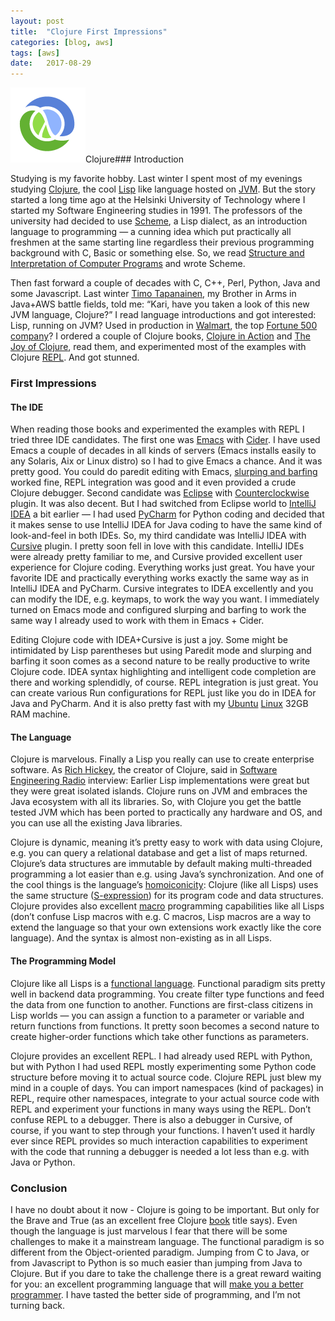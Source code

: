 ```yaml
---
layout:	post
title:	"Clojure First Impressions"
categories: [blog, aws]
tags: [aws]
date:	2017-08-29
---
```


  ![](/img/2017-08-29-clojure-first-impressions_img_1.png)Clojure### Introduction

Studying is my favorite hobby. Last winter I spent most of my evenings studying [Clojure](https://clojure.org/), the cool [Lisp](https://en.wikipedia.org/wiki/Lisp_%28programming_language%29) like language hosted on [JVM](https://en.wikipedia.org/wiki/Java_virtual_machine). But the story started a long time ago at the Helsinki University of Technology where I started my Software Engineering studies in 1991. The professors of the university had decided to use [Scheme](https://en.wikipedia.org/wiki/Scheme_%28programming_language%29), a Lisp dialect, as an introduction language to programming — a cunning idea which put practically all freshmen at the same starting line regardless their previous programming background with C, Basic or something else. So, we read [Structure and Interpretation of Computer Programs](https://mitpress.mit.edu/sicp/full-text/book/book.html) and wrote Scheme.

Then fast forward a couple of decades with C, C++, Perl, Python, Java and some Javascript. Last winter [Timo Tapanainen](https://www.linkedin.com/in/timo-tapanainen/), my Brother in Arms in Java+AWS battle fields, told me: “Kari, have you taken a look of this new JVM language, Clojure?” I read language introductions and got interested: Lisp, running on JVM? Used in production in [Walmart](http://blog.cognitect.com/blog/2015/6/30/walmart-runs-clojure-at-scale), the top [Fortune 500 company](http://fortune.com/fortune500/)? I ordered a couple of Clojure books, [Clojure in Action](https://www.manning.com/books/clojure-in-action-second-edition) and [The Joy of Clojure](https://www.manning.com/books/the-joy-of-clojure-second-edition), read them, and experimented most of the examples with Clojure [REPL](https://en.wikipedia.org/wiki/Read%E2%80%93eval%E2%80%93print_loop). And got stunned.

### First Impressions

#### The IDE

When reading those books and experimented the examples with REPL I tried three IDE candidates. The first one was [Emacs](https://www.gnu.org/software/emacs/) with [Cider](https://github.com/clojure-emacs/cider). I have used Emacs a couple of decades in all kinds of servers (Emacs installs easily to any Solaris, Aix or Linux distro) so I had to give Emacs a chance. And it was pretty good. You could do paredit editing with Emacs, [slurping and barfing](http://danmidwood.com/content/2014/11/21/animated-paredit.html) worked fine, REPL integration was good and it even provided a crude Clojure debugger. Second candidate was [Eclipse](http://www.eclipse.org/) with [Counterclockwise](http://doc.ccw-ide.org/) plugin. It was also decent. But I had switched from Eclipse world to [IntelliJ IDEA](https://www.jetbrains.com/idea/) a bit earlier — I had used [PyCharm](https://www.jetbrains.com/pycharm/) for Python coding and decided that it makes sense to use IntelliJ IDEA for Java coding to have the same kind of look-and-feel in both IDEs. So, my third candidate was IntelliJ IDEA with [Cursive](https://cursive-ide.com/) plugin. I pretty soon fell in love with this candidate. IntelliJ IDEs were already pretty familiar to me, and Cursive provided excellent user experience for Clojure coding. Everything works just great. You have your favorite IDE and practically everything works exactly the same way as in IntelliJ IDEA and PyCharm. Cursive integrates to IDEA excellently and you can modify the IDE, e.g. keymaps, to work the way you want. I immediately turned on Emacs mode and configured slurping and barfing to work the same way I already used to work with them in Emacs + Cider.

Editing Clojure code with IDEA+Cursive is just a joy. Some might be intimidated by Lisp parentheses but using Paredit mode and slurping and barfing it soon comes as a second nature to be really productive to write Clojure code. IDEA syntax highlighting and intelligent code completion are there and working splendidly, of course. REPL integration is just great. You can create various Run configurations for REPL just like you do in IDEA for Java and PyCharm. And it is also pretty fast with my [Ubuntu](https://www.ubuntu.com/) [Linux](https://www.linux.org/) 32GB RAM machine.

#### The Language

Clojure is marvelous. Finally a Lisp you really can use to create enterprise software. As [Rich Hickey](https://en.wikipedia.org/wiki/Clojure), the creator of Clojure, said in [Software Engineering Radio](http://www.se-radio.net/2010/03/episode-158-rich-hickey-on-clojure/) interview: Earlier Lisp implementations were great but they were great isolated islands. Clojure runs on JVM and embraces the Java ecosystem with all its libraries. So, with Clojure you get the battle tested JVM which has been ported to practically any hardware and OS, and you can use all the existing Java libraries.

Clojure is dynamic, meaning it’s pretty easy to work with data using Clojure, e.g. you can query a relational database and get a list of maps returned. Clojure’s data structures are immutable by default making multi-threaded programming a lot easier than e.g. using Java’s synchronization. And one of the cool things is the language’s [homoiconicity](https://en.wikipedia.org/wiki/Homoiconicity): Clojure (like all Lisps) uses the same structure ([S-expression](https://en.wikipedia.org/wiki/S-expression)) for its program code and data structures. Clojure provides also excellent [macro](http://wiki.c2.com/?LispMacro) programming capabilities like all Lisps (don’t confuse Lisp macros with e.g. C macros, Lisp macros are a way to extend the language so that your own extensions work exactly like the core language). And the syntax is almost non-existing as in all Lisps.

#### The Programming Model

Clojure like all Lisps is a [functional language](https://en.wikipedia.org/wiki/Functional_programming). Functional paradigm sits pretty well in backend data programming. You create filter type functions and feed the data from one function to another. Functions are first-class citizens in Lisp worlds — you can assign a function to a parameter or variable and return functions from functions. It pretty soon becomes a second nature to create higher-order functions which take other functions as parameters.

Clojure provides an excellent REPL. I had already used REPL with Python, but with Python I had used REPL mostly experimenting some Python code structure before moving it to actual source code. Clojure REPL just blew my mind in a couple of days. You can import namespaces (kind of packages) in REPL, require other namespaces, integrate to your actual source code with REPL and experiment your functions in many ways using the REPL. Don’t confuse REPL to a debugger. There is also a debugger in Cursive, of course, if you want to step through your functions. I haven’t used it hardly ever since REPL provides so much interaction capabilities to experiment with the code that running a debugger is needed a lot less than e.g. with Java or Python.

### Conclusion

I have no doubt about it now - Clojure is going to be important. But only for the Brave and True (as an excellent free Clojure [book](https://www.braveclojure.com/) title says). Even though the language is just marvelous I fear that there will be some challenges to make it a mainstream language. The functional paradigm is so different from the Object-oriented paradigm. Jumping from C to Java, or from Javascript to Python is so much easier than jumping from Java to Clojure. But if you dare to take the challenge there is a great reward waiting for you: an excellent programming language that will [make you a better programmer](http://www.paulgraham.com/avg.html). I have tasted the better side of programming, and I’m not turning back.

  